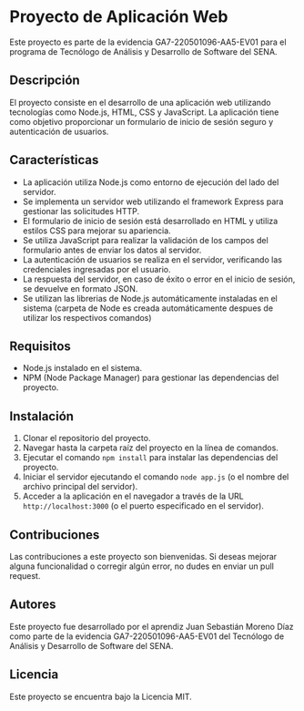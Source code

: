 # Proyecto de Aplicación Web

Este proyecto es parte de la evidencia GA7-220501096-AA5-EV01 para el programa de Tecnólogo de Análisis y Desarrollo de Software del SENA.

## Descripción
El proyecto consiste en el desarrollo de una aplicación web utilizando tecnologías como Node.js, HTML, CSS y JavaScript. La aplicación tiene como objetivo proporcionar un formulario de inicio de sesión seguro y autenticación de usuarios.

## Características
- La aplicación utiliza Node.js como entorno de ejecución del lado del servidor.
- Se implementa un servidor web utilizando el framework Express para gestionar las solicitudes HTTP.
- El formulario de inicio de sesión está desarrollado en HTML y utiliza estilos CSS para mejorar su apariencia.
- Se utiliza JavaScript para realizar la validación de los campos del formulario antes de enviar los datos al servidor.
- La autenticación de usuarios se realiza en el servidor, verificando las credenciales ingresadas por el usuario.
- La respuesta del servidor, en caso de éxito o error en el inicio de sesión, se devuelve en formato JSON.
- Se utilizan las librerias de Node.js automáticamente instaladas en el sistema (carpeta de Node es creada automáticamente despues de utilizar los respectivos comandos)

## Requisitos
- Node.js instalado en el sistema.
- NPM (Node Package Manager) para gestionar las dependencias del proyecto.

## Instalación
1. Clonar el repositorio del proyecto.
2. Navegar hasta la carpeta raíz del proyecto en la línea de comandos.
3. Ejecutar el comando `npm install` para instalar las dependencias del proyecto.
4. Iniciar el servidor ejecutando el comando `node app.js` (o el nombre del archivo principal del servidor).
5. Acceder a la aplicación en el navegador a través de la URL `http://localhost:3000` (o el puerto especificado en el servidor).

## Contribuciones
Las contribuciones a este proyecto son bienvenidas. Si deseas mejorar alguna funcionalidad o corregir algún error, no dudes en enviar un pull request.

## Autores
Este proyecto fue desarrollado por el aprendiz Juan Sebastián Moreno Díaz como parte de la evidencia GA7-220501096-AA5-EV01 del Tecnólogo de Análisis y Desarrollo de Software del SENA.

## Licencia
Este proyecto se encuentra bajo la Licencia MIT. 


